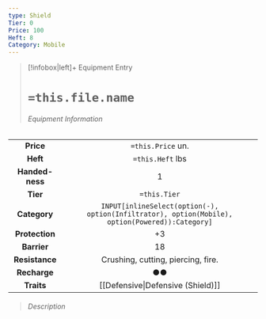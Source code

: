 ```yaml
---
type: Shield
Tier: 0
Price: 100
Heft: 8
Category: Mobile
---
```

> [!infobox|left]+ Equipment Entry
> # `=this.file.name`
> ###### Equipment Information
|                 |                                                                                                 |
|:---------------:|:-----------------------------------------------------------------------------------------------:|
|    **Price**    |                                        `=this.Price` un.                                        |
|    **Heft**     |                                        `=this.Heft` lbs                                         |
| **Handed-ness** |                                                1                                                |
|    **Tier**     |                                          `=this.Tier`                                           |
|  **Category**   | `INPUT[inlineSelect(option(-), option(Infiltrator), option(Mobile), option(Powered)):Category]` |
| **Protection**  |                                               +3                                                |
|   **Barrier**   |                                               18                                                |
| **Resistance**  |                               Crushing, cutting, piercing, fire.                                |
|  **Recharge**   |                                               ●●                                                |
|   **Traits**    |               [[Defensive\|Defensive (Shield)]]                                                                                  |
> ###### *Description*

